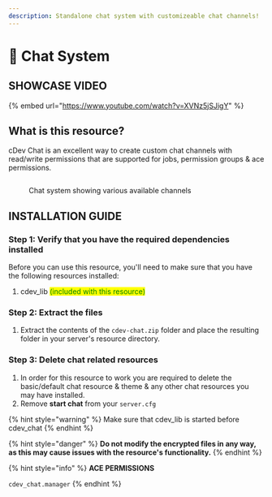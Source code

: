 ```yaml
---
description: Standalone chat system with customizeable chat channels!
---
```


# 💬 Chat System

## SHOWCASE VIDEO

{% embed url="https://www.youtube.com/watch?v=XVNz5jSJigY" %}

## What is this resource?

cDev Chat is an excellent way to create custom chat channels with read/write permissions that are supported for jobs, permission groups & ace permissions.&#x20;

<figure><img src="../.gitbook/assets/6aJB9nS[1].gif" alt=""><figcaption><p>Chat system showing various available channels</p></figcaption></figure>

## INSTALLATION GUIDE

### Step 1: Verify that you have the required dependencies installed

Before you can use this resource, you'll need to make sure that you have the following resources installed:

1. cdev\_lib <mark style="color:green;">(included with this resource)</mark>

### Step 2: Extract the files

1. Extract the contents of the `cdev-chat.zip` folder and place the resulting folder in your server's resource directory.

### Step 3: Delete chat related resources

1. In order for this resource to work you are required to delete the basic/default chat resource & theme & any other chat resources you may have installed.&#x20;
2. Remove **start chat** from your `server.cfg`

{% hint style="warning" %}
Make sure that cdev\_lib is started before cdev\_chat
{% endhint %}

{% hint style="danger" %}
**Do not modify the encrypted files in any way, as this may cause issues with the resource's functionality.**
{% endhint %}

{% hint style="info" %}
**ACE PERMISSIONS**

`cdev_chat.manager`
{% endhint %}
